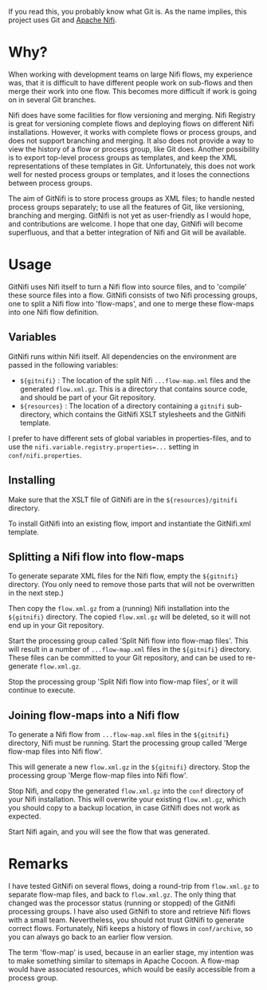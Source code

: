 If you read this, you probably know what Git is.
As the name implies, this project uses Git and [Apache Nifi](https://nifi.apache.org/).

# Why? #

When working with development teams on large Nifi flows, my experience was, that it is difficult to
have different people work on sub-flows and then merge their work into one flow.
This becomes more difficult if work is going on in several Git branches.

Nifi does have some facilities for flow versioning and merging.
Nifi Registry is great for versioning complete flows and deploying flows on different Nifi installations.
However, it works with complete flows or process groups, and does not support branching and merging.
It also does not provide a way to view the history of a flow or process group, like Git does.
Another possibility is to export top-level process groups as templates,
and keep the XML representations of these templates in Git.
Unfortunately, this does not work well for nested process groups or templates,
and it loses the connections between process groups.

The aim of GitNifi is to store process groups as XML files;
to handle nested process groups separately;
to use all the features of Git, like versioning, branching and merging.
GitNifi is not yet as user-friendly as I would hope, and contributions are welcome.
I hope that one day, GitNifi will become superfluous, and that a better integration of Nifi and Git
will be available.

# Usage #

GitNifi uses Nifi itself to turn a Nifi flow into source files, and to 'compile' these
source files into a flow.
GitNifi consists of two Nifi processing groups, one to split a Nifi flow into 'flow-maps',
and one to merge these flow-maps into one Nifi flow definition.

## Variables ##

GitNifi runs within Nifi itself.
All dependencies on the environment are passed in the following variables:

* `${gitnifi}` : The location of the split Nifi `...flow-map.xml` files and the generated `flow.xml.gz`.
  This is a directory that contains source code, and should be part of your Git repository.
* `${resources}` : The location of a directory containing a `gitnifi` sub-directory,
  which contains the GitNifi XSLT stylesheets and the GitNifi template.

I prefer to have different sets of global variables in properties-files, and to use the
`nifi.variable.registry.properties=...` setting in `conf/nifi.properties`.

## Installing ##

Make sure that the XSLT file of GitNifi are in the `${resources}/gitnifi` directory.

To install GitNifi into an existing flow, import and instantiate the GitNifi.xml template.

## Splitting a Nifi flow into flow-maps ##

To generate separate XML files for the Nifi flow, empty the `${gitnifi}` directory.
(You only need to remove those parts that will not be overwritten in the next step.)

Then copy the `flow.xml.gz` from a (running) Nifi installation into the `${gitnifi}` directory.
The copied `flow.xml.gz` will be deleted, so it will not end up in your Git repository.

Start the processing group called 'Split Nifi flow into flow-map files'.
This will result in a number of `...flow-map.xml` files in the `${gitnifi}` directory.
These files can be committed to your Git repository, and can be used to re-generate `flow.xml.gz`.

Stop the processing group 'Split Nifi flow into flow-map files', or it will continue to execute.

## Joining flow-maps into a Nifi flow ##

To generate a Nifi flow from `...flow-map.xml` files in the `${gitnifi}` directory, Nifi must be running.
Start the processing group called 'Merge flow-map files into Nifi flow'.

This will generate a new `flow.xml.gz` in the `${gitnifi}` directory.
Stop the processing group 'Merge flow-map files into Nifi flow'.

Stop Nifi, and copy the generated `flow.xml.gz` into the `conf` directory of your Nifi installation.
This will overwrite your existing `flow.xml.gz`, which you should copy to a backup location,
in case GitNifi does not work as expected.

Start Nifi again, and you will see the flow that was generated.

# Remarks #

I have tested GitNifi on several flows, doing a round-trip from `flow.xml.gz` to separate flow-map files,
and back to `flow.xml.gz`.
The only thing that changed was the processor status (running or stopped) of the GitNifi processing groups.
I have also used GitNifi to store and retrieve Nifi flows with a small team.
Nevertheless, you should not trust GitNifi to generate correct flows.
Fortunately, Nifi keeps a history of flows in `conf/archive`, so you can always go back to an earlier flow version.

The term 'flow-map' is used, because in an earlier stage, my intention was to make something similar
to sitemaps in Apache Cocoon.
A flow-map would have associated resources, which would be easily accessible from a process group.

